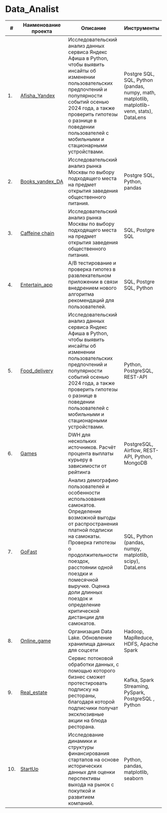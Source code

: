 # Data_Analist



| #        | Наименование проекта                                                                                                                                                     | Описание                                                                                                                                                                                                                                                                                                                                                                                                      | Инструменты                                                              |
| -------- | ------------------------------------------------------------------------------------------------------------------------------------------------------------------------------------------- | --------------------------------------------------------------------------------------------------------------------------------------------------------------------------------------------------------------------------------------------------------------------------------------------------------------------------------------------------------------------------------------------------------------------- | ----------------------------------------------------------------------------------- |
| 1.       | [Afisha_Yandex](https://github.com/dalv119/Data_Analist/tree/main/Afisha_Yandex)                                                                                                                            | Исследовательский анализ данных сервиса Яндекс Афиша в Python, чтобы выявить инсайты об изменении пользовательских предпочтений и популярности событий осенью 2024 года, а также проверить гипотезы о разнице в поведении пользователей с мобильными и стационарными устройствами.                                                                                                                                                                                                                                                                                    | Postgre SQL, SQL, Python (pandas, numpy, math, matplotlib, matplotlib-venn, stats), DataLens                                   |
| 2. | [Books_yandex_DA](https://github.com/dalv119/Data_Analist/tree/main/Books_yandex_DA)                                                                                                                           | Исследовательский анализ рынка Москвы по выбору подходящего места на предмет открытия заведения общественного питания.                                                                    | Postgre SQL, Python, pandas                                   |
| 3.       | [Caffeine chain](https://github.com/dalv119/Data_Analist/tree/main/Caffeine%20chain)                                                                                                                              | Исследовательский анализ рынка Москвы по выбору подходящего места на предмет открытия заведения общественного питания.                                                                                                                                                                                                                                                             | SQL, Postgre SQL                                                                   |
| 4.       | [Entertain_app](https://github.com/dalv119/Data_Analist/tree/main/Entertain_app)                                                                                                          | А/В тестирование и проверка гипотез в развлекательном приложении в связи внедрением нового алгоритма рекомендаций для пользователей.                                                                                                                                                                                                                                                                                                                                  | SQL, Postgre SQL, Python                                                           |
| 5.       | [Food_delivery](https://github.com/dalv119/Data_Analist/tree/main/Food_delivery)                                                                                  | Исследовательский анализ данных сервиса Яндекс Афиша в Python, чтобы выявить инсайты об изменении пользовательских предпочтений и популярности событий осенью 2024 года, а также проверить гипотезы о разнице в поведении пользователей с мобильными и стационарными устройствами. | Python, PostgreSQL, REST-API                                          |
| 6.       | [Games](https://github.com/dalv119/Data_Analist/tree/main/Games)                                                                                                   | DWH для нескольких источников. Расчёт процента выплаты курьеру в зависимости от рейтинга                                                                                                                                                                                                                                                     | PostgreSQL, Airflow, REST-API, Python, MongoDB                                    |
| 7.       | [GoFast](https://github.com/dalv119/Data_Analist/tree/main/GoFast) | Анализ демографию пользователей и особенности использования самокатов. Определение возможной выгоды от распространения платной подписки на самокаты. Проверка гипотезы о продолжительности поездок, расстоянии одной поездки и помесячной выручке. Оценка доли длинных поездок и определение критической дистанции для самокатов.                                                                                                                                                                                                                                                           | SQL, Python (pandas, numpy, matplotlib, scipy), DataLens                                    |
| 8.       | [Online_game](https://github.com/dalv119/Data_Analist/tree/main/Online_game)                                                             | Организация Data Lake. Обновление хранилища данных для соцсети                                                                                                                                                                                                                                                                                                         | Hadoop, MapReduce, HDFS, Apache Spark                                               |
| 9.       | [Real_estate](https://github.com/dalv119/Data_Analist/tree/main/Real_estate)                                                                   | Сервис потоковой обработки данных, с помощью которого бизнес сможет протестировать  подписку на рестораны, благодаря которой подписчики получат эксклюзивные акции на блюда ресторана.                                                                  | Kafka, Spark Streaming, PySpark, PostgreSQL , Python                              |
| 10.      | [StartUp](https://github.com/dalv119/Data_Analist/tree/main/StartUp)                                              | Исследование динамики и структуры финансирования стартапов на основе исторических данных для оценки перспективы выхода на рынок с покупкой и развитием компаний.                                                                                             | Python, pandas, matplotlib, seaborn |

